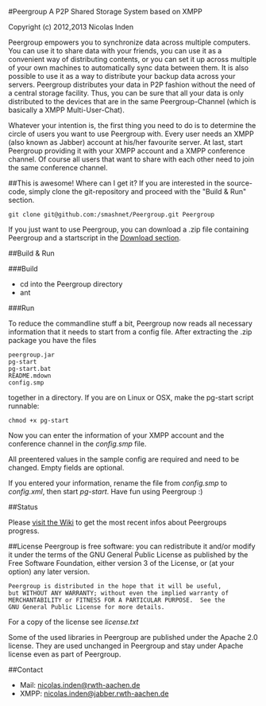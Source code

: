 #Peergroup
A P2P Shared Storage System based on XMPP

Copyright (c) 2012,2013 Nicolas Inden

Peergroup empowers you to synchronize data across multiple computers. You can use it to share data with your friends, you can use it as a convenient way of distributing contents, or you can set it up across multiple of your own machines to automatically sync data between them. It is also possible to use it as a way to distribute your backup data across your servers. Peergroup distributes your data in P2P fashion without the need of a central storage facility. Thus, you can be sure that all your data is only distributed to the devices that are in the same Peergroup-Channel (which is basically a XMPP Multi-User-Chat).

Whatever your intention is, the first thing you need to do is to determine the circle of users you want to use Peergroup with. Every user needs an XMPP (also known as Jabber) account at his/her favourite server. At last, start Peergroup providing it with your XMPP account and a XMPP conference channel. Of course all users that want to share with each other need to join the same conference channel.

##This is awesome! Where can I get it?
If you are interested in the source-code, simply clone the git-repository and proceed with the "Build & Run" section.

	git clone git@github.com:/smashnet/Peergroup.git Peergroup
	
If you just want to use Peergroup, you can download a .zip file containing Peergroup and a startscript in the [Download section](https://github.com/smashnet/Peergroup/downloads).

##Build & Run

###Build

* cd into the Peergroup directory
* ant

###Run

To reduce the commandline stuff a bit, Peergroup now reads all necessary information that it needs to start from a config file. After extracting the .zip package you have the files

	peergroup.jar
	pg-start
	pg-start.bat
	README.mdown
	config.smp
	
together in a directory. If you are on Linux or OSX, make the pg-start script runnable:

	chmod +x pg-start
	
Now you can enter the information of your XMPP account and the conference channel in the _config.smp_ file.

All preentered values in the sample config are required and need to be changed. Empty fields are optional.

If you entered your information, rename the file from _config.smp_ to _config.xml_, then start _pg-start_. Have fun using Peergroup :)

##Status

Please [visit the Wiki](https://github.com/smashnet/Peergroup/wiki) to get the most recent infos about Peergroups progress.

##License
	Peergroup is free software: you can redistribute it and/or modify
	it under the terms of the GNU General Public License as published by
	the Free Software Foundation, either version 3 of the License, or
	(at your option) any later version.

	Peergroup is distributed in the hope that it will be useful,
	but WITHOUT ANY WARRANTY; without even the implied warranty of
	MERCHANTABILITY or FITNESS FOR A PARTICULAR PURPOSE.  See the
	GNU General Public License for more details.

For a copy of the license see _license.txt_

Some of the used libraries in Peergroup are published under the Apache 2.0 license. They are used unchanged in Peergroup and stay under Apache license even as part of Peergroup.

##Contact
* Mail: nicolas.inden@rwth-aachen.de
* XMPP: nicolas.inden@jabber.rwth-aachen.de

